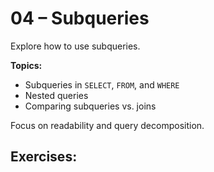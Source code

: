 # 04 – Subqueries

Explore how to use subqueries.

**Topics:**
- Subqueries in `SELECT`, `FROM`, and `WHERE`
- Nested queries
- Comparing subqueries vs. joins

Focus on readability and query decomposition.

## Exercises: